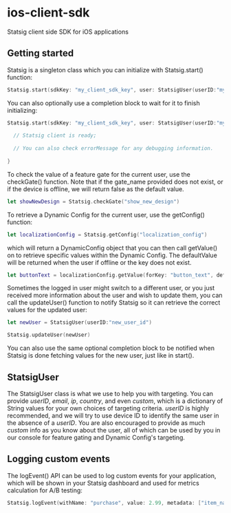 # ios-client-sdk
Statsig client side SDK for iOS applications

## Getting started
Statsig is a singleton class which you can initialize with Statsig.start() function:

```swift
Statsig.start(sdkKey: "my_client_sdk_key", user: StatsigUser(userID:"my_user_id"))
```

You can also optionally use a completion block to wait for it to finish initializing:

```swift
Statsig.start(sdkKey: "my_client_sdk_key", user: StatsigUser(userID:"my_user_id")) { errorMessage in
 
  // Statsig client is ready;
  
  // You can also check errorMessage for any debugging information.  
    
}
```

To check the value of a feature gate for the current user, use the checkGate() function. Note that if the gate_name provided does not exist,
or if the device is offline, we will return false as the default value.

```swift 
let showNewDesign = Statsig.checkGate("show_new_design")
```

To retrieve a Dynamic Config for the current user, use the getConfig() function:

```swift
let localizationConfig = Statsig.getConfig("localization_config")
```

which will return a DynamicConfig object that you can then call getValue() on to retrieve specific values within the Dynamic Config. The
defaultValue will be returned when the user if offline or the key does not exist.

```swift
let buttonText = localizationConfig.getValue(forKey: "button_text", defaultValue: "Check out")
```


Sometimes the logged in user might switch to a different user, or you just received more information about the user and wish to update them,
you can call the updateUser() function to notify Statsig so it can retrieve the correct values for the updated user:

```swift
let newUser = StatsigUser(userID:"new_user_id")

Statsig.updateUser(newUser)
```

You can also use the same optional completion block to be notified when Statsig is done fetching values for the new user, just like in start().


## StatsigUser

The StatsigUser class is what we use to help you with targeting. You can provide *userID*, *email*, *ip*, *country*, and even *custom*, which
is a dictionary of String values for your own choices of targeting criteria. *userID* is highly recommended, and we will try to use device ID
to identify the same user in the absence of a *userID*. You are also encouraged to provide as much *custom* info as you know about the
user, all of which can be used by you in our console for feature gating and Dynamic Config's targeting.


## Logging custom events

The logEvent() API can be used to log custom events for your application, which will be shown in your Statsig dashboard and used for
metrics calculation for A/B testing:

```swift
Statsig.logEvent(withName: "purchase", value: 2.99, metadata: ["item_name": "remove_ads"])
```


